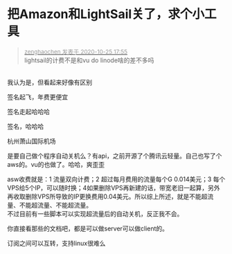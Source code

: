 # 把Amazon和LightSail关了，求个小工具


<div class="quote"><blockquote><font size="2"><a href="https://www.hostloc.com/forum.php?mod=redirect&amp;goto=findpost&amp;pid=9350584&amp;ptid=758329" target="_blank"><font color="#999999">zenghaochen 发表于 2020-10-25 17:55</font></a></font><br />
lightsail的计费不是和vu do linode啥的差不多吗</blockquote></div><br />
我认为是，但看起来好像有区别

签名起飞，年费更便宜<img src="static/image/smiley/default/lol.gif" smilieid="12" border="0" alt="" />

签名走起哈哈哈<img src="static/image/smiley/default/lol.gif" smilieid="12" border="0" alt="" />

签名，哈哈哈

杭州萧山国际机场

是要自己做个程序自动关机么？有api，之前开源了个腾讯云轻量。自己也写了个aws的。vu的也做了。哈哈，爽歪歪

asw收费就是：1 流量双向计费；2 超过每月费用的流量每个G 0.014美元；3 每个VPS给5个IP，可以随时换；4如果删除VPS再新建的话，带宽老旧一起算，另外再收取删除VPS所导致的IP更换费用0.04美元。所以综上所述，就是不能超流量、不能超流量、不能超流量。<br />
不过目前有一些脚本可以实现超流量后的自动关机，反正我不会。

你直接看那些的文档吧，都是可以做server可以做client的。

订阅之间可以互转，支持linux很难么<img id="aimg_wdM6Y" onclick="zoom(this, this.src, 0, 0, 0)" class="zoom" src="https://cdn.jsdelivr.net/gh/hishis/forum-master/public/images/patch.gif" onmouseover="img_onmouseoverfunc(this)" onload="thumbImg(this)" border="0" alt="" />
